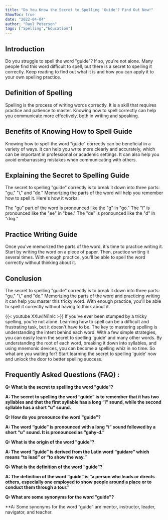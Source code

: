 ```yaml
---
title: "Do You Know the Secret to Spelling 'Guide'? Find Out Now!"
ShowToc: true 
date: "2022-04-04"
author: "Raul Peterson" 
tags: ["Spelling","Education"]
---
```

## Introduction
Do you struggle to spell the word "guide"? If so, you're not alone. Many people find this word difficult to spell, but there is a secret to spelling it correctly. Keep reading to find out what it is and how you can apply it to your own spelling practice.

## Definition of Spelling
Spelling is the process of writing words correctly. It is a skill that requires practice and patience to master. Knowing how to spell correctly can help you communicate more effectively, both in writing and speaking.

## Benefits of Knowing How to Spell Guide
Knowing how to spell the word "guide" correctly can be beneficial in a variety of ways. It can help you write more clearly and accurately, which can be important in professional or academic settings. It can also help you avoid embarrassing mistakes when communicating with others.

## Explaining the Secret to Spelling Guide
The secret to spelling "guide" correctly is to break it down into three parts: "gu," "i," and "de." Memorizing the parts of the word will help you remember how to spell it. Here's how it works:

The "gu" part of the word is pronounced like the "g" in "go." The "i" is pronounced like the "ee" in "bee." The "de" is pronounced like the "d" in "dog."

## Practice Writing Guide
Once you've memorized the parts of the word, it's time to practice writing it. Start by writing the word on a piece of paper. Then, practice writing it several times. With enough practice, you'll be able to spell the word correctly without thinking about it.

## Conclusion
The secret to spelling "guide" correctly is to break it down into three parts: "gu," "i," and "de." Memorizing the parts of the word and practicing writing it can help you master this tricky word. With enough practice, you'll be able to spell it correctly without having to think about it.

{{< youtube XXuvlNi1nlc >}} 
If you've ever been stumped by a tricky spelling, you're not alone. Learning how to spell can be a difficult and frustrating task, but it doesn't have to be. The key to mastering spelling is understanding the intent behind each word. With a few simple strategies, you can easily learn the secret to spelling 'guide' and many other words. By understanding the root of each word, breaking it down into syllables, and using mnemonic devices, you can become a spelling whiz in no time. So what are you waiting for? Start learning the secret to spelling 'guide' now and unlock the door to better spelling success.

## Frequently Asked Questions (FAQ) :
**Q: What is the secret to spelling the word "guide"?**

**A: The secret to spelling the word “guide” is to remember that it has two syllables and that the first syllable has a long “i” sound, while the second syllable has a short “u” sound.**

**Q: How do you pronounce the word "guide"?**

**A: The word “guide” is pronounced with a long “i” sound followed by a short “u” sound. It is pronounced as “gahy-d.”**

**Q: What is the origin of the word "guide"?**

**A: The word “guide” is derived from the Latin word “guidare” which means “to lead” or “to show the way.”**

**Q: What is the definition of the word "guide"?**

**A: The definition of the word “guide” is “a person who leads or directs others, especially one employed to show people around a place or to conduct them through a tour.”**

**Q: What are some synonyms for the word "guide"?**

**A: Some synonyms for the word “guide” are mentor, instructor, leader, navigator, and teacher.





